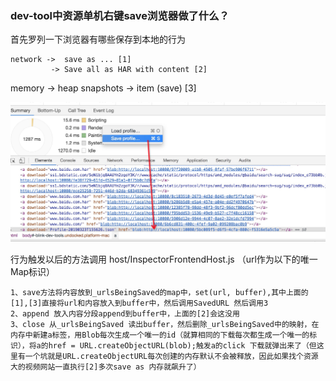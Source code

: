 ### dev-tool中资源单机右键save浏览器做了什么？

首先罗列一下浏览器有哪些保存到本地的行为

	network ->  save as ... [1]
			 -> Save all as HAR with content [2]
   memory -> heap snapshots -> item (save) [3]
   
![save示意](./imgs/save_action.png)


行为触发以后的方法调用 host/InspectorFrontendHost.js （url作为以下的唯一Map标识）

	1、save方法将内容放到_urlsBeingSaved的map中，set(url, buffer),其中上面的[1],[3]直接将url和内容放入到buffer中，然后调用SavedURL 然后调用3
	2、append 放入内容分段append到buffer中，上面的[2]会这没用
	3、close 从_urlsBeingSaved 读出buffer，然后删除_urlsBeingSaved中的映射，在内存中新建a标签，用Blob每次生成一个唯一的id（就算相同的下载每次都生成一个唯一的标识），将a的href = URL.createObjectURL(blob);触发a的click 下载就弹出来了（但这里有一个坑就是URL.createObjectURL每次创建的内存默认不会被释放，因此如果找个资源大的视频网站一直执行[2]多次save as 内存就飙升了）

			  